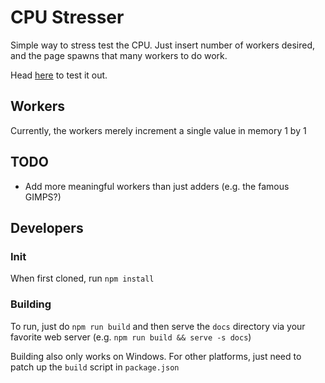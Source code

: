 # CPU Stresser
Simple way to stress test the CPU. Just insert number of workers desired, and
the page spawns that many workers to do work.

Head [here](https://tangx246.github.io/cpustresser/index.html) to test it out.

## Workers
Currently, the workers merely increment a single value in memory 1 by 1

## TODO
- Add more meaningful workers than just adders (e.g. the famous GIMPS?)

## Developers
### Init
When first cloned, run `npm install`

### Building
To run, just do `npm run build` and then serve the `docs` directory
via your favorite web server (e.g. `npm run build && serve -s docs`)

Building also only works on Windows. For other platforms, just need to patch up the `build` script
in `package.json`
